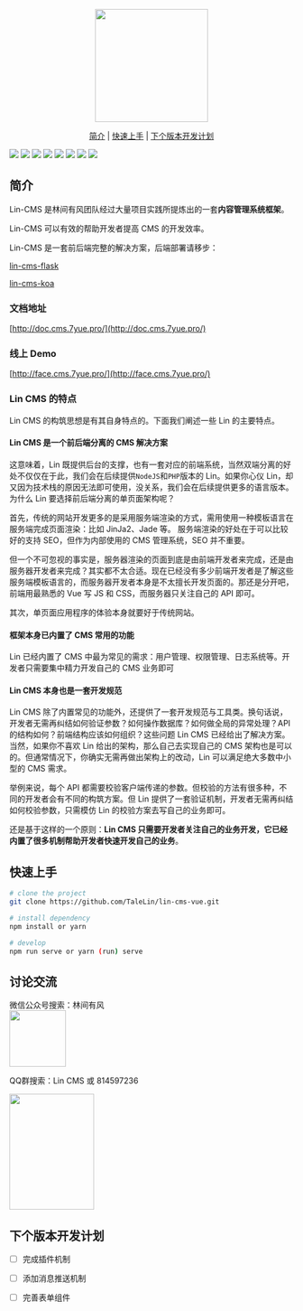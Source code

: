 
<p align="center">
  <a href="http://doc.cms.7yue.pro/">
    <img width="200" src="https://consumervssalonqa01.blob.core.chinacloudapi.cn/vssaloncontainer/lin/left-logo.png">
  </a>
</p>

<p align="center">
  <a href="#简介">简介</a>&nbsp;|&nbsp;<a href="#快速上手">快速上手</a>&nbsp;|&nbsp;<a href="#下个版本开发计划">下个版本开发计划</a>
</p>

![](https://img.shields.io/badge/版本-0.0.1.alpha.1-3963bc.svg)
![](https://img.shields.io/badge/node-8.11.0+-3963bc.svg)
![](https://img.shields.io/badge/vue-~2.5.17-3963bc.svg)
![](https://img.shields.io/badge/脚手架-vuecli3-3963bc.svg)
![](https://img.shields.io/badge/element-~2.4.6-3963bc.svg)
![](https://img.shields.io/badge/license-MIT-3963bc.svg)
![](https://img.shields.io/badge/developer-@vanoneang-3963bc.svg)
![](https://img.shields.io/badge/developer-@GongJS-3963bc.svg)


## 简介

Lin-CMS 是林间有风团队经过大量项目实践所提炼出的一套**内容管理系统框架**。

Lin-CMS 可以有效的帮助开发者提高 CMS 的开发效率。

Lin-CMS 是一套前后端完整的解决方案，后端部署请移步：

[lin-cms-flask](https://github.com/TaleLin/lin-cms-flask)

[lin-cms-koa](https://github.com/TaleLin/lin-cms-koa)

### 文档地址

[http://doc.cms.7yue.pro/](http://doc.cms.7yue.pro/)

### 线上 Demo

[http://face.cms.7yue.pro/](http://face.cms.7yue.pro/)


### Lin CMS 的特点

Lin CMS 的构筑思想是有其自身特点的。下面我们阐述一些 Lin 的主要特点。

#### Lin CMS 是一个前后端分离的 CMS 解决方案

这意味着，Lin 既提供后台的支撑，也有一套对应的前端系统，当然双端分离的好处不仅仅在于此，我们会在后续提供`NodeJS`和`PHP`版本的 Lin。如果你心仪 Lin，却又因为技术栈的原因无法即可使用，没关系，我们会在后续提供更多的语言版本。为什么 Lin 要选择前后端分离的单页面架构呢？

首先，传统的网站开发更多的是采用服务端渲染的方式，需用使用一种模板语言在服务端完成页面渲染：比如 JinJa2、Jade 等。
服务端渲染的好处在于可以比较好的支持 SEO，但作为内部使用的 CMS 管理系统，SEO 并不重要。

但一个不可忽视的事实是，服务器渲染的页面到底是由前端开发者来完成，还是由服务器开发者来完成？其实都不太合适。现在已经没有多少前端开发者是了解这些服务端模板语言的，而服务器开发者本身是不太擅长开发页面的。那还是分开吧，前端用最熟悉的 Vue 写 JS 和 CSS，而服务器只关注自己的 API 即可。

其次，单页面应用程序的体验本身就要好于传统网站。

#### 框架本身已内置了 CMS 常用的功能

Lin 已经内置了 CMS 中最为常见的需求：用户管理、权限管理、日志系统等。开发者只需要集中精力开发自己的 CMS 业务即可

#### Lin CMS 本身也是一套开发规范

Lin CMS 除了内置常见的功能外，还提供了一套开发规范与工具类。换句话说，开发者无需再纠结如何验证参数？如何操作数据库？如何做全局的异常处理？API 的结构如何？前端结构应该如何组织？这些问题 Lin CMS 已经给出了解决方案。当然，如果你不喜欢 Lin 给出的架构，那么自己去实现自己的 CMS 架构也是可以的。但通常情况下，你确实无需再做出架构上的改动，Lin 可以满足绝大多数中小型的 CMS 需求。

举例来说，每个 API 都需要校验客户端传递的参数。但校验的方法有很多种，不同的开发者会有不同的构筑方案。但 Lin 提供了一套验证机制，开发者无需再纠结如何校验参数，只需模仿 Lin 的校验方案去写自己的业务即可。

还是基于这样的一个原则：**Lin CMS 只需要开发者关注自己的业务开发，它已经内置了很多机制帮助开发者快速开发自己的业务**。

## 快速上手

```sh
# clone the project
git clone https://github.com/TaleLin/lin-cms-vue.git

# install dependency
npm install or yarn

# develop
npm run serve or yarn (run) serve
```

## 讨论交流
微信公众号搜索：林间有风
<br>
<img class="QR-img" src="http://imglf6.nosdn0.126.net/img/YUdIR2E3ME5weEdlNThuRmI4TFh3UWhiNmladWVoaTlXUXpicEFPa1F6czFNYkdmcWRIbGRRPT0.jpg?imageView&thumbnail=500x0&quality=96&stripmeta=0&type=jpg" width="150" height="150" style='text-align:left;width: 100px;height: 100px'>

QQ群搜索：Lin CMS 或 814597236

<img src="https://consumerminiaclprd01.blob.core.chinacloudapi.cn/miniappbackground/sfgmember/lin/qqgroup.jpg" width="150" height="205" >

## 下个版本开发计划

- [ ]  完成插件机制
- [ ]  添加消息推送机制
- [ ]  完善表单组件

